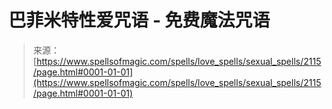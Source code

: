 <!--yml

类别：未分类

日期：2024年06月12日 18:35:38

-->

# 巴菲米特性爱咒语 - 免费魔法咒语

> 来源：[https://www.spellsofmagic.com/spells/love_spells/sexual_spells/2115/page.html#0001-01-01](https://www.spellsofmagic.com/spells/love_spells/sexual_spells/2115/page.html#0001-01-01)
